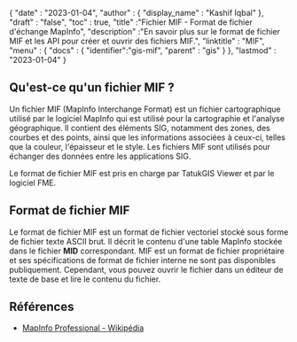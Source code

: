 {
  "date" : "2023-01-04",
  "author" : {
    "display_name" : "Kashif Iqbal"
},
  "draft" : "false",
  "toc" : true,
  "title" :"Fichier MIF - Format de fichier d'échange MapInfo",
  "description" :"En savoir plus sur le format de fichier MIF et les API pour créer et ouvrir des fichiers MIF.",
  "linktitle" : "MIF",
  "menu" : {
    "docs" : {
      "identifier":"gis-mif",
      "parent" : "gis"
}
},
  "lastmod" : "2023-01-04"
}

## Qu'est-ce qu'un fichier MIF ?

Un fichier MIF (MapInfo Interchange Format) est un fichier cartographique utilisé par le logiciel MapInfo qui est utilisé pour la cartographie et l'analyse géographique. Il contient des éléments SIG, notamment des zones, des courbes et des points, ainsi que les informations associées à ceux-ci, telles que la couleur, l'épaisseur et le style. Les fichiers MIF sont utilisés pour échanger des données entre les applications SIG.

Le format de fichier MIF est pris en charge par TatukGIS Viewer et par le logiciel FME.

## Format de fichier MIF

Le format de fichier MIF est un format de fichier vectoriel stocké sous forme de fichier texte ASCII brut. Il décrit le contenu d'une table MapInfo stockée dans le fichier **MID** correspondant. MIF est un format de fichier propriétaire et ses spécifications de format de fichier interne ne sont pas disponibles publiquement. Cependant, vous pouvez ouvrir le fichier dans un éditeur de texte de base et lire le contenu du fichier.

## Références

* [MapInfo Professional - Wikipédia](https://en.wikipedia.org/wiki/MapInfo_Professional)

